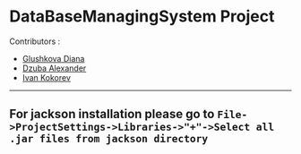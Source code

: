 # DataBaseManagingSystem Project
Contributors :
* [Glushkova Diana](https://github.com/dianaRusak)
* [Dzuba Alexander](https://github.com/alkonior)
* [Ivan Kokorev](https://github.com/ZeinCube)

---------
For jackson installation please go to ```File->ProjectSettings->Libraries->"+"->Select all .jar files from jackson directory```
---------
